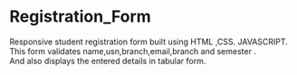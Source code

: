 # Registration_Form
Responsive student registration form built using HTML ,CSS. JAVASCRIPT. <br>
This form validates name,usn,branch,email,branch and semester .<br>
And also displays the entered details in tabular form.
